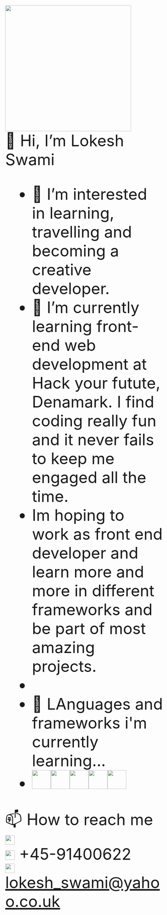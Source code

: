 <style>
  * {
  font-size:50px;
  </style>
  <img src="https://clipground.com/images/node-js-logo-11.gif" width="400px"><br>
👋 Hi, I’m Lokesh Swami 

- 👀 I’m interested in learning, travelling and becoming a creative developer.
- 🌱 I’m currently learning front-end web development at Hack your futute, Denamark. I find coding really fun and it never fails to keep me engaged all the time. 
- Im hoping to work as front end developer and learn more and more in different frameworks and be part of most amazing projects.
- 
-  💞️ LAnguages and frameworks i'm currently learning...<br>
-  <img src="https://deltafonts.com/wp-content/uploads/HTML-5-Logo.jpg" width="60px"><img src="http://devlup.com/wp-content/uploads/2013/07/css-logo.jpg" width="60px" height="60px"><img src="https://codingthesmartway.com/wp-content/uploads/2020/07/logo_javascript_2.jpg" width="60px"><img src="https://logos-download.com/wp-content/uploads/2016/09/React_logo_logotype_emblem.png" width="60px"><img src="https://download.logo.wine/logo/Node.js/Node.js-Logo.wine.png" width="60px"><br>


📫 How to reach me<br>
<a href="http://www.linkedin.com/in/lokesh-swami-a28515ba"><img src="https://sguru.org/wp-content/uploads/2018/02/linkedin-logo-hd-png-3.png" width="30px"></a><br>
<img src="https://www.logolynx.com/images/logolynx/95/95451b7384babe14ce5030badd7b0291.png" width="30px"> +45-91400622<br>
<img src="https://www.logolynx.com/images/logolynx/c7/c7076127e9f68296f973bd84b0a31bd8.png" width="30px"> lokesh_swami@yahoo.co.uk 


<!---
Lokesh-sw/Lokesh-sw is a ✨ special ✨ repository because its `README.md` (this file) appears on your GitHub profile.
You can click the Preview link to take a look at your changes.
--->
